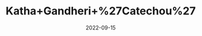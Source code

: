 ---
title: 'Katha+Gandheri+%27Catechou%27'
date: '2022-09-15' 
metatag: '' 
inventory: '0' 
draft: false 
# meta description 
shortDescripton: ''
description: 'Stone'
longdescription: ''
featured: True
# product Price
price: '50.0'
# Product Short Description
shortDescription: ''
productID: '6370EBA5-1E23-ED11-9968-005056B3A416'
type: 'products'
category: 'Stone' 
thumnailproduct: 'https://aminsaddiquidawakhana.eralive.net/images/products/6370EBA5-1E23-ED11-9968-005056B3A4161.png' 
images:
  - image: 'images/products/6370EBA5-1E23-ED11-9968-005056B3A4161.png'  
Variants:
---